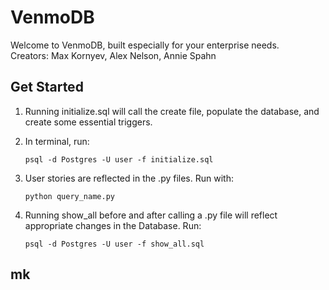 # VenmoDB

Welcome to VenmoDB, built especially for your enterprise needs.  
Creators: Max Kornyev, Alex Nelson, Annie Spahn 

## Get Started

1. Running initialize.sql will call the create file, populate the database, and create some essential triggers.

2. In terminal, run: 

	```
	psql -d Postgres -U user -f initialize.sql
	```

3. User stories are reflected in the .py files. Run with:
	```
	python query_name.py
	```
4. Running show_all before and after calling a .py file will reflect appropriate changes in the Database. Run: 
	```
	psql -d Postgres -U user -f show_all.sql
	```

## mk